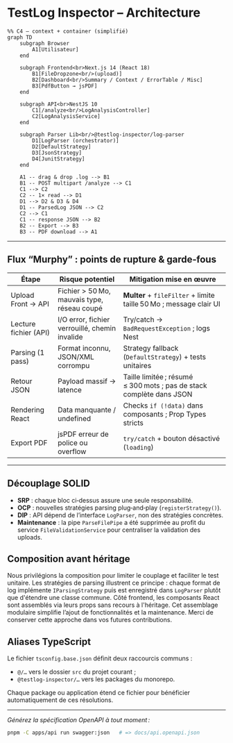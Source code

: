 # TestLog Inspector – Architecture

```mermaid
%% C4 – context + container (simplifié)
graph TD
    subgraph Browser
        A1[Utilisateur]
    end

    subgraph Frontend<br>Next.js 14 (React 18)
        B1[FileDropzone<br/>(upload)]
        B2[Dashboard<br/>Summary / Context / ErrorTable / Misc]
        B3[PdfButton → jsPDF]
    end

    subgraph API<br>NestJS 10
        C1[/analyze<br/>LogAnalysisController]
        C2[LogAnalysisService]
    end

    subgraph Parser Lib<br/>@testlog‑inspector/log-parser
        D1[LogParser (orchestrator)]
        D2[DefaultStrategy]
        D3[JsonStrategy]
        D4[JunitStrategy]
    end

    A1 -- drag & drop .log --> B1
    B1 -- POST multipart /analyze --> C1
    C1 --> C2
    C2 -- 1× read --> D1
    D1 --> D2 & D3 & D4
    D1 -- ParsedLog JSON --> C2
    C2 --> C1
    C1 -- response JSON --> B2
    B2 -- Export --> B3
    B3 -- PDF download --> A1
```

---

## Flux “Murphy” : points de rupture & garde‑fous

| Étape                 | Risque potentiel                               | Mitigation mise en œuvre                                             |
| --------------------- | ---------------------------------------------- | -------------------------------------------------------------------- |
| Upload Front → API    | Fichier > 50 Mo, mauvais type, réseau coupé    | **Multer** + `fileFilter` + limite taille 50 Mo ; message clair UI   |
| Lecture fichier (API) | I/O error, fichier verrouillé, chemin invalide | Try/catch → `BadRequestException` ; logs Nest                        |
| Parsing (1 pass)      | Format inconnu, JSON/XML corrompu              | Strategy fallback (`DefaultStrategy`) + tests unitaires              |
| Retour JSON           | Payload massif → latence                       | Taille limitée ; résumé ≤ 300 mots ; pas de stack complète dans JSON |
| Rendering React       | Data manquante / undefined                     | Checks `if (!data)` dans composants ; Prop Types stricts             |
| Export PDF            | jsPDF erreur de police ou overflow             | `try/catch` + bouton désactivé (`loading`)                           |

---

## Découplage SOLID

- **SRP** : chaque bloc ci‑dessus assure une seule responsabilité.
- **OCP** : nouvelles stratégies parsing plug‑and‑play (`registerStrategy()`).
- **DIP** : API dépend de l’interface `LogParser`, non des stratégies concrètes.
- **Maintenance** : la pipe `ParseFilePipe` a été supprimée au profit du service `FileValidationService` pour centraliser la validation des uploads.

## Composition avant héritage

Nous privilégions la composition pour limiter le couplage et faciliter le
test unitaire. Les stratégies de parsing illustrent ce principe&nbsp;: chaque
format de log implémente `IParsingStrategy` puis est enregistré dans
`LogParser` plutôt que d'étendre une classe commune. Côté frontend, les
composants React sont assemblés via leurs props sans recours à l'héritage.
Cet assemblage modulaire simplifie l’ajout de fonctionnalités et la
maintenance. Merci de conserver cette approche dans vos futures
contributions.

## Aliases TypeScript

Le fichier `tsconfig.base.json` définit deux raccourcis communs :

- `@/…` vers le dossier `src` du projet courant ;
- `@testlog-inspector/…` vers les packages du monorepo.

Chaque package ou application étend ce fichier pour bénéficier automatiquement de ces résolutions.

---

_Générez la spécification OpenAPI à tout moment :_

```bash
pnpm -C apps/api run swagger:json   # => docs/api.openapi.json
```
